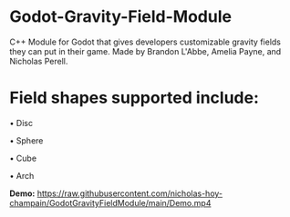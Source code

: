 # Godot-Gravity-Field-Module

C++ Module for Godot that gives developers customizable gravity fields they can put in their game. Made by Brandon L'Abbe, Amelia Payne, and Nicholas Perell.

# Field shapes supported include:
 
 • Disc
 
 • Sphere
 
 • Cube
 
 • Arch
 
 **Demo:** https://raw.githubusercontent.com/nicholas-hoy-champain/GodotGravityFieldModule/main/Demo.mp4
